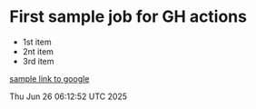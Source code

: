 # First sample job for GH actions

- 1st item
- 2nt item
- 3rd item

[sample link to google](https://google.com)


Thu Jun 26 06:12:52 UTC 2025
